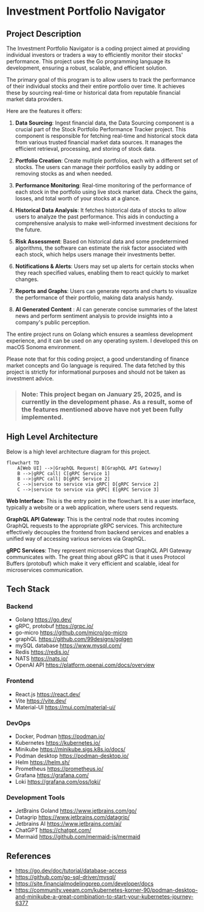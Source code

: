 # Investment Portfolio Navigator

## Project Description
The Investment Portfolio Navigator is a coding project aimed at providing individual investors or traders a way to 
efficiently monitor their stocks' performance. This project uses the Go programming language  its development, ensuring 
a robust, scalable, and efficient solution.

The primary goal of this program is to allow users to track the performance of their individual stocks and their entire 
portfolio over time. It achieves these by sourcing real-time or historical data from reputable financial market data providers.

Here are the features it offers:

1. __Data Sourcing__: Ingest financial data, the Data Sourcing component is a crucial part of the Stock Portfolio 
Performance Tracker project. This component is responsible for fetching real-time and historical stock data from various 
trusted financial market data sources. It manages the efficient retrieval, processing, and storing of stock data.

2. __Portfolio Creation__: Create multiple portfolios, each with a different set of stocks. The users can manage their 
portfolios easily by adding or removing stocks as and when needed.

3. __Performance Monitoring__: Real-time monitoring of the performance of each stock in the portfolio using live stock 
market data. Check the gains, losses, and total worth of your stocks at a glance.

4. __Historical Data Analysis__: It fetches historical data of stocks to allow users to analyze the past performance. 
This aids in conducting a comprehensive analysis to make well-informed investment decisions for the future.

5. __Risk Assessment__: Based on historical data and some predetermined algorithms, the software can estimate the risk 
factor associated with each stock, which helps users manage their investments better.

6. __Notifications & Alerts__: Users may set up alerts for certain stocks when they reach specified values, enabling them to
react quickly to market changes.

7. __Reports and Graphs__: Users can generate reports and charts to visualize the performance of their portfolio, making
data analysis handy.

8. __AI Generated Content__ : AI can generate concise summaries of the latest news and perform sentiment analysis to 
provide insights into a company's public perception.

The entire project runs on Golang which ensures a seamless development experience, and it can be used on any operating 
system. I developed this on macOS Sonoma environment.

Please note that for this coding project, a good understanding of finance market concepts and Go language is required. 
The data fetched by this project is strictly for informational purposes and should not be taken as investment advice.

>### Note: This project began on January 25, 2025, and is currently in the development phase. As a result, some of the features mentioned above have not yet been fully implemented.

## High Level Architecture
Below is a high level architecture diagram for this project.
```mermaid
flowchart TD
    A[Web UI] -->|GraphQL Request| B[GraphQL API Gateway]
    B -->|gRPC call| C[gRPC Service 1]
    B -->|gRPC call| D[gRPC Service 2]
    C -->|service to service via gRPC| D[gRPC Service 2]
    C -->|service to service via gRPC| E[gRPC Service 3]
```

__Web Interface__: This is the entry point in the flowchart. It is a user interface, typically a website or a web 
application, where users send requests.

__GraphQL API Gateway__: This is the central node that routes incoming GraphQL requests to the appropriate gRPC services. 
This architecture effectively decouples the frontend from backend services and enables a unified way of accessing various 
services via GraphQL.

__gRPC Services__: They represent microservices that GraphQL API Gateway communicates with. The great thing about gRPC is 
that it uses Protocol Buffers (protobuf) which make it very efficient and scalable, ideal for microservices communication.

## Tech Stack
### Backend
- Golang https://go.dev/
- gRPC, protobuf https://grpc.io/
- go-micro https://github.com/micro/go-micro
- graphQL https://github.com/99designs/gqlgen
- mySQL database https://www.mysql.com/
- Redis https://redis.io/
- NATS https://nats.io/
- OpenAI API https://platform.openai.com/docs/overview

### Frontend
- React.js https://react.dev/
- Vite https://vite.dev/
- Material-UI https://mui.com/material-ui/

### DevOps
- Docker, Podman  https://podman.io/
- Kubernetes https://kubernetes.io/
- Minikube https://minikube.sigs.k8s.io/docs/
- Podman desktop https://podman-desktop.io/
- Helm https://helm.sh/
- Prometheus https://prometheus.io/
- Grafana https://grafana.com/
- Loki https://grafana.com/oss/loki/


### Development Tools
- JetBrains Goland https://www.jetbrains.com/go/
- Datagrip https://www.jetbrains.com/datagrip/
- Jetbrains AI https://www.jetbrains.com/ai/
- ChatGPT https://chatgpt.com/
- Mermaid https://github.com/mermaid-js/mermaid


## References
- https://go.dev/doc/tutorial/database-access
- https://github.com/go-sql-driver/mysql/
- https://site.financialmodelingprep.com/developer/docs
- https://community.veeam.com/kubernetes-korner-90/podman-desktop-and-minikube-a-great-combination-to-start-your-kubernetes-journey-6377


